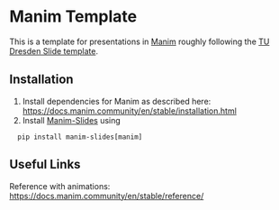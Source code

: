 # Manim Template

This is a template for presentations in [Manim](https://www.manim.community/) roughly following the [TU Dresden Slide template](https://tu-dresden.de/ing/informatik/smt/cgv/studium/materialien?set_language=en).

## Installation

1. Install dependencies for Manim as described here: https://docs.manim.community/en/stable/installation.html
2. Install [Manim-Slides](https://www.manim.community/plugin/manim-slides/) using
```
  pip install manim-slides[manim]
```

## Useful Links

Reference with animations: https://docs.manim.community/en/stable/reference/
